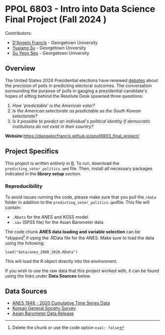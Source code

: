 # PPOL 6803 - Intro into Data Science Final Project (Fall 2024 )

Contributors: 
- [D'Angelo Francis](https://github.com/DangeloCFrancis) - Georgetown University
- [Yuxiang Su](https://github.com/topnathan) - Georgetown University
- [Su Yeon Seo](https://github.com/ssy0709) - Georgetown University

## Overview

The United States 2024 Presidential elections have renewed [debates](https://www.nbcnews.com/politics/2024-election/state-poll-results-show-ties-are-tied-voters-pollsters-rcna177703) about the 
precision of polls in predicting electoral outcomes. The conversation surrounding
the purpose of polls in gauging a presidential candidate's hopes of sitting behind
the Resolute Desk spawned three questions: 

1. *How 'predictable' is the American voter?* 
2. *Is the American selectorate as predictable as the South Korean selectorate?* 
3. *Is it possible to predict an individual's political identity if democratic institutions do not exist in their country?*  

**Website**:<https://dangelocfrancis.github.io/ppol6803_final_project/>

## Project Specifics 

This project is written *entirely* in [R](https://www.r-project.org/). 
To run, download the `predicting_voter_politics.qmd` file. Then,
install *all* necessary packages indicated in the **library setup** section.

### Reproducibility

To avoid issues running the code, please make sure that you pull the `/data` 
folder in addition to the `predicting_voter_politics.qmd`file. This file will contain:

- `.RData` for the ANES and KGSS model
- `.sav` (SPSS file) for the Asian Barometer data

The code chunk **ANES data loading and variable selection** can be **skipped*[^1]
if using the .RData file for the ANES. Make sure to load the data using the following:

`load("data/anes_2000_2020.RData")`

This will load the R object directly into the environment.

If you wish to use the raw data that this project worked with, it can be found 
using the links under **Data Sources** below.

## Data Sources

- [ANES 1948 - 2020 Cumulative Time Series Data](https://electionstudies.org/data-center/anes-time-series-cumulative-data-file/)
- [Korean General Society Survey](https://www.icpsr.umich.edu/web/ICPSR/studies/38577/datadocumentation#)
- [Asian Barometer Data Release](https://www.asianbarometer.org/datar?page=d10)

[^1]: Delete the chunk or use the code option `eval: false`


